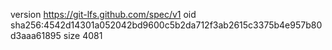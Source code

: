 version https://git-lfs.github.com/spec/v1
oid sha256:4542d14301a052042bd9600c5b2da712f3ab2615c3375b4e957b80d3aaa61895
size 4081
